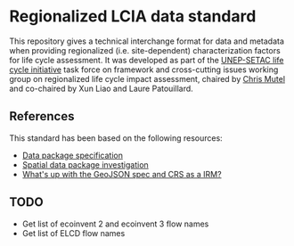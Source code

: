 # Regionalized LCIA data standard

This repository gives a technical interchange format for data and metadata when providing regionalized (i.e. site-dependent) characterization factors for life cycle assessment. It was developed as part of the [UNEP-SETAC life cycle initiative](https://www.lifecycleinitiative.org/) task force on framework and cross-cutting issues working group on regionalized life cycle impact assessment, chaired by [Chris Mutel](https://chris.mutel.org/) and co-chaired by Xun Liao and Laure Patouillard.

## References

This standard has been based on the following resources:

* [Data package specification](https://frictionlessdata.io/specs/data-package/)
* [Spatial data package investigation](https://research.okfn.org/spatial-data-package-investigation/)
* [What's up with the GeoJSON spec and CRS as a IRM?](https://gis.stackexchange.com/questions/15953/whats-up-with-the-geojson-spec-and-crs-as-a-irm)

## TODO

* Get list of ecoinvent 2 and ecoinvent 3 flow names
* Get list of ELCD flow names
